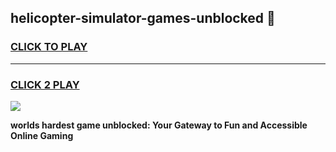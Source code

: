 
## helicopter-simulator-games-unblocked 👋
<h3>
<a href="https://premium.freeplayer.one?title=helicopter-simulator-games-unblocked&ref=14F">CLICK TO PLAY</a></h3>
<hr>

<h3>
<a href="https://premium.freeplayer.one?title=helicopter-simulator-games-unblocked&ref=14F">CLICK 2 PLAY</a>
  
</h3>

<a href="https://premium.freeplayer.one?title=helicopter-simulator-games-unblocked&ref=12F/"><img src="https://clearcache.store/games.png"></a>


**worlds hardest game unblocked: Your Gateway to Fun and Accessible Online Gaming**
